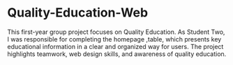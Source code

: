 # Quality-Education-Web
This first-year group project focuses on Quality Education. As Student Two, I was responsible for completing the homepage ,table, which presents key educational information in a clear and organized way for users. The project highlights teamwork, web design skills, and awareness of quality education.
